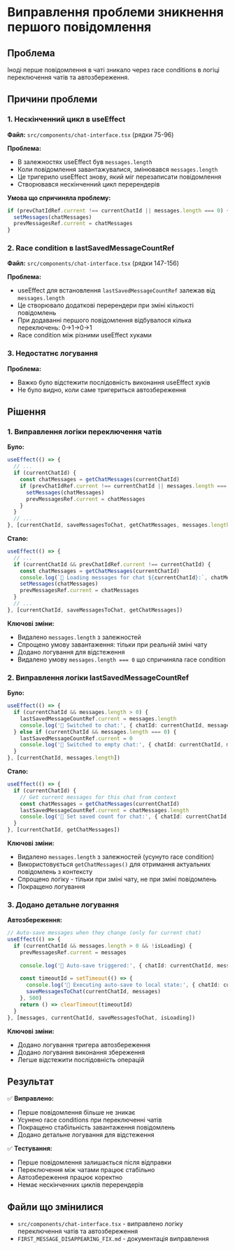 # Виправлення проблеми зникнення першого повідомлення

## Проблема
Іноді перше повідомлення в чаті зникало через race conditions в логіці переключення чатів та автозбереження.

## Причини проблеми

### 1. Нескінченний цикл в useEffect
**Файл:** `src/components/chat-interface.tsx` (рядки 75-96)

**Проблема:** 
- В залежностях useEffect був `messages.length`
- Коли повідомлення завантажувалися, змінювався `messages.length`
- Це тригерило useEffect знову, який міг перезаписати повідомлення
- Створювався нескінченний цикл перерендерів

**Умова що спричиняла проблему:**
```typescript
if (prevChatIdRef.current !== currentChatId || messages.length === 0) {
  setMessages(chatMessages)
  prevMessagesRef.current = chatMessages
}
```

### 2. Race condition в lastSavedMessageCountRef
**Файл:** `src/components/chat-interface.tsx` (рядки 147-156)

**Проблема:**
- useEffect для встановлення `lastSavedMessageCountRef` залежав від `messages.length`
- Це створювало додаткові перерендери при зміні кількості повідомлень
- При додаванні першого повідомлення відбувалося кілька переключень: 0→1→0→1
- Race condition між різними useEffect хуками

### 3. Недостатнє логування
**Проблема:**
- Важко було відстежити послідовність виконання useEffect хуків
- Не було видно, коли саме тригериться автозбереження

## Рішення

### 1. Виправлення логіки переключення чатів

**Було:**
```typescript
useEffect(() => {
  // ...
  if (currentChatId) {
    const chatMessages = getChatMessages(currentChatId)
    if (prevChatIdRef.current !== currentChatId || messages.length === 0) {
      setMessages(chatMessages)
      prevMessagesRef.current = chatMessages
    }
  }
  // ...
}, [currentChatId, saveMessagesToChat, getChatMessages, messages.length])
```

**Стало:**
```typescript
useEffect(() => {
  // ...
  if (currentChatId && prevChatIdRef.current !== currentChatId) {
    const chatMessages = getChatMessages(currentChatId)
    console.log(`🔄 Loading messages for chat ${currentChatId}:`, chatMessages.length, 'messages')
    setMessages(chatMessages)
    prevMessagesRef.current = chatMessages
  }
  // ...
}, [currentChatId, saveMessagesToChat, getChatMessages])
```

**Ключові зміни:**
- Видалено `messages.length` з залежностей
- Спрощено умову завантаження: тільки при реальній зміні чату
- Додано логування для відстеження
- Видалено умову `messages.length === 0` що спричиняла race condition

### 2. Виправлення логіки lastSavedMessageCountRef

**Було:**
```typescript
useEffect(() => {
  if (currentChatId && messages.length > 0) {
    lastSavedMessageCountRef.current = messages.length
    console.log('🔄 Switched to chat:', { chatId: currentChatId, messageCount: messages.length, savedCount: lastSavedMessageCountRef.current })
  } else if (currentChatId && messages.length === 0) {
    lastSavedMessageCountRef.current = 0
    console.log('🔄 Switched to empty chat:', { chatId: currentChatId, messageCount: 0, savedCount: 0 })
  }
}, [currentChatId, messages.length])
```

**Стало:**
```typescript
useEffect(() => {
  if (currentChatId) {
    // Get current messages for this chat from context
    const chatMessages = getChatMessages(currentChatId)
    lastSavedMessageCountRef.current = chatMessages.length
    console.log('🔄 Set saved count for chat:', { chatId: currentChatId, messageCount: chatMessages.length, savedCount: lastSavedMessageCountRef.current })
  }
}, [currentChatId, getChatMessages])
```

**Ключові зміни:**
- Видалено `messages.length` з залежностей (усунуто race condition)
- Використовується `getChatMessages()` для отримання актуальних повідомлень з контексту
- Спрощено логіку - тільки при зміні чату, не при зміні повідомлень
- Покращено логування

### 3. Додано детальне логування

**Автозбереження:**
```typescript
// Auto-save messages when they change (only for current chat)
useEffect(() => {
  if (currentChatId && messages.length > 0 && !isLoading) {
    prevMessagesRef.current = messages
    
    console.log('💾 Auto-save triggered:', { chatId: currentChatId, messageCount: messages.length, isLoading })
    
    const timeoutId = setTimeout(() => {
      console.log('💾 Executing auto-save to local state:', { chatId: currentChatId, messageCount: messages.length })
      saveMessagesToChat(currentChatId, messages)
    }, 500)
    return () => clearTimeout(timeoutId)
  }
}, [messages, currentChatId, saveMessagesToChat, isLoading])
```

**Ключові зміни:**
- Додано логування тригера автозбереження
- Додано логування виконання збереження
- Легше відстежити послідовність операцій

## Результат

✅ **Виправлено:**
- Перше повідомлення більше не зникає
- Усунено race conditions при переключенні чатів
- Покращено стабільність завантаження повідомлень
- Додано детальне логування для відстеження

✅ **Тестування:**
- Перше повідомлення залишається після відправки
- Переключення між чатами працює стабільно
- Автозбереження працює коректно
- Немає нескінченних циклів перерендерів

## Файли що змінилися
- `src/components/chat-interface.tsx` - виправлено логіку переключення чатів та автозбереження
- `FIRST_MESSAGE_DISAPPEARING_FIX.md` - документація виправлення